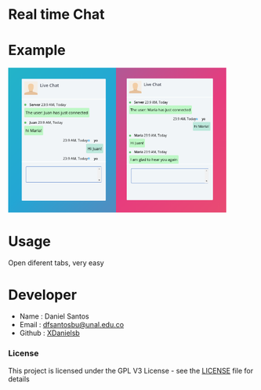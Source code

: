 Real time Chat
==============


Example
=======

<img src="assets/juan.png" width="220px" style="float:left">
<img src="assets/maria.png" width="225px">


Usage
=====

Open diferent tabs, very easy

Developer
=========

* Name : Daniel Santos
* Email : dfsantosbu@unal.edu.co
* Github : [XDanielsb](https://github.com/xdanielsb)



### License
This project is licensed under the GPL V3 License - see the [LICENSE](LICENSE) file for details